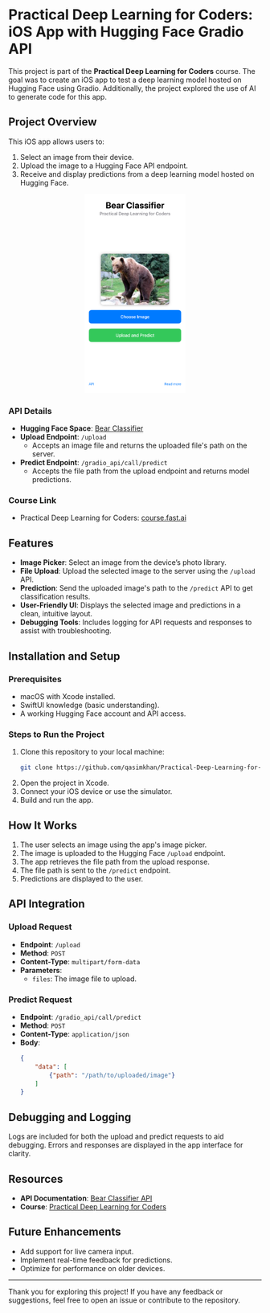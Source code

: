 # Practical Deep Learning for Coders: iOS App with Hugging Face Gradio API

This project is part of the **Practical Deep Learning for Coders** course. The goal was to create an iOS app to test a deep learning model hosted on Hugging Face using Gradio. Additionally, the project explored the use of AI to generate code for this app.

## Project Overview

This iOS app allows users to:
1. Select an image from their device.
2. Upload the image to a Hugging Face API endpoint.
3. Receive and display predictions from a deep learning model hosted on Hugging Face.

<p align="center">
  <img src="https://github.com/qasimkhan/Bear-Classifier-App/blob/7f96a5da8e158ea928d9fda36cc8182ce15d91db/bear_classifier_view.jpeg" width="200">
</p>

### API Details
- **Hugging Face Space**: [Bear Classifier](https://huggingface.co/spaces/qasimkhan001/bear_classifier)
- **Upload Endpoint**: `/upload`
  - Accepts an image file and returns the uploaded file's path on the server.
- **Predict Endpoint**: `/gradio_api/call/predict`
  - Accepts the file path from the upload endpoint and returns model predictions.

### Course Link
- Practical Deep Learning for Coders: [course.fast.ai](https://course.fast.ai/)

## Features
- **Image Picker**: Select an image from the device’s photo library.
- **File Upload**: Upload the selected image to the server using the `/upload` API.
- **Prediction**: Send the uploaded image's path to the `/predict` API to get classification results.
- **User-Friendly UI**: Displays the selected image and predictions in a clean, intuitive layout.
- **Debugging Tools**: Includes logging for API requests and responses to assist with troubleshooting.

## Installation and Setup

### Prerequisites
- macOS with Xcode installed.
- SwiftUI knowledge (basic understanding).
- A working Hugging Face account and API access.

### Steps to Run the Project
1. Clone this repository to your local machine:
   ```bash
   git clone https://github.com/qasimkhan/Practical-Deep-Learning-for-Coders.git
   ```
2. Open the project in Xcode.
3. Connect your iOS device or use the simulator.
4. Build and run the app.

## How It Works
1. The user selects an image using the app's image picker.
2. The image is uploaded to the Hugging Face `/upload` endpoint.
3. The app retrieves the file path from the upload response.
4. The file path is sent to the `/predict` endpoint.
5. Predictions are displayed to the user.

## API Integration

### Upload Request
- **Endpoint**: `/upload`
- **Method**: `POST`
- **Content-Type**: `multipart/form-data`
- **Parameters**:
  - `files`: The image file to upload.

### Predict Request
- **Endpoint**: `/gradio_api/call/predict`
- **Method**: `POST`
- **Content-Type**: `application/json`
- **Body**:
  ```json
  {
      "data": [
          {"path": "/path/to/uploaded/image"}
      ]
  }
  ```

## Debugging and Logging
Logs are included for both the upload and predict requests to aid debugging. Errors and responses are displayed in the app interface for clarity.

## Resources
- **API Documentation**: [Bear Classifier API](https://huggingface.co/spaces/qasimkhan001/bear_classifier)
- **Course**: [Practical Deep Learning for Coders](https://course.fast.ai/)

## Future Enhancements
- Add support for live camera input.
- Implement real-time feedback for predictions.
- Optimize for performance on older devices.

---

Thank you for exploring this project! If you have any feedback or suggestions, feel free to open an issue or contribute to the repository.
